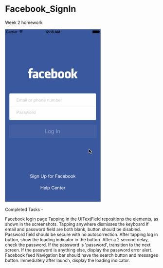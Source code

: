Facebook_SignIn
===============

Week 2 homework

![alt tag](Facebook_SignIn_Demo.gif)

Completed Tasks - 

Facebook login page
Tapping in the UITextField repositions the elements, as shown in the screenshots.
Tapping anywhere dismisses the keyboard
If email and password field are both blank, button should be disabled.
Password field should be secure with no autocorrection.
After tapping log in button, show the loading indicator in the button. After a 2 second delay, check the password.
If the password is 'password', transition to the next screen.
If the password is anything else, display the password error alert.
Facebook feed
Navigation bar should have the search button and messages button.
Immediately after launch, display the loading indicator.

